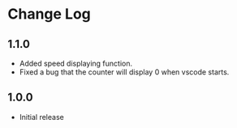 # Change Log

## 1.1.0

+ Added speed displaying function.
+ Fixed a bug that the counter will display 0 when vscode starts.

## 1.0.0

- Initial release